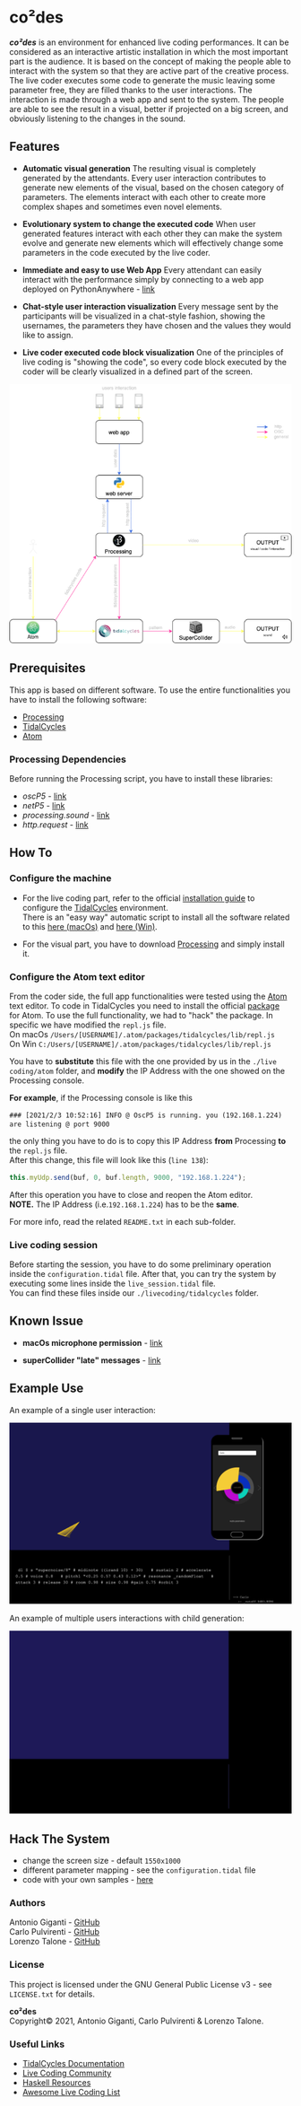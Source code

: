 # **co²des**

**_co²des_** is an environment for enhanced live coding performances.
It can be considered as an interactive artistic installation in which the most important part is the audience.
It is based on the concept of making the people able to interact with the system so that they are active part of the creative process.
The live coder executes some code to generate the music leaving some parameter free, they are filled thanks to the user interactions.
The interaction is made through a web app and sent to the system.
The people are able to see the result in a visual, better if projected on a big screen, and obviously listening to the changes in the sound.

## **Features**
+ **Automatic visual generation**
  The resulting visual is completely generated by the attendants. Every user interaction contributes to generate new elements of the visual, based on the chosen category of parameters. The elements interact with each other to create more complex shapes and sometimes even novel elements.

+ **Evolutionary system to change the executed code**
  When user generated features interact with each other they can make the system evolve and generate new elements which will effectively change some parameters in the code executed by the live coder.

+ **Immediate and easy to use Web App**
  Every attendant can easily interact with the performance simply by connecting to a web app deployed on PythonAnywhere - [link](https://wemakethings.pythonanywhere.com/)

+ **Chat-style user interaction visualization**
  Every message sent by the participants will be visualized in a chat-style fashion, showing the usernames, the parameters they have chosen and the values they would like to assign.

+ **Live coder executed code block visualization**
  One of the principles of live coding is "showing the code", so every code block executed by the coder will be clearly visualized in a defined part of the screen.

<p align="center"><img src="./presentation/flowchart.png"></p>

## **Prerequisites**
This app is based on different software. To use the entire functionalities you have to install the following software:
+ [Processing](https://processing.org/)
+ [TidalCycles](https://tidalcycles.org/Welcome)
+ [Atom](https://atom.io/)

### Processing Dependencies
Before running the Processing script, you have to install these libraries:
+ _oscP5_ - [link](http://www.sojamo.de/libraries/oscP5/)
+ _netP5_ - [link](http://www.sojamo.de/libraries/oscp5/reference/netP5/package-summary.html)
+ _processing.sound_ - [link](https://processing.org/reference/libraries/sound/)
+ _http.request_ - [link](https://github.com/runemadsen/HTTP-Requests-for-Processing)


## **How To**
### Configure the machine
+ For the live coding part, refer to the official [installation guide](https://tidalcycles.org/Installation) to configure the [TidalCycles](https://tidalcycles.org/Welcome) environment. \
There is an "easy way" automatic script to install all the software related to this [here (macOs)](https://tidalcycles.org/MacOS_automated_installation) and [here (Win)](https://tidalcycles.org/Windows_choco_install).

+ For the visual part, you have to download [Processing](https://processing.org/download/) and simply install it.

### Configure the Atom text editor
From the coder side, the full app functionalities were tested using the [Atom](https://atom.io/) text editor.
To code in TidalCycles you need to install the official [package](https://atom.io/packages/tidalcycles) for Atom.
To use the full functionality, we had to "hack" the package.
In specific we have modified the `repl.js` file. \
On macOs `/Users/[USERNAME]/.atom/packages/tidalcycles/lib/repl.js` \
On Win `C:/Users/[USERNAME]/.atom/packages/tidalcycles/lib/repl.js`

You have to **substitute** this file with the one provided by us in the `./live coding/atom` folder, and **modify** the IP Address with the one showed on the Processing console.

**For example**, if the Processing console is like this
``` shell
### [2021/2/3 10:52:16] INFO @ OscP5 is running. you (192.168.1.224) are listening @ port 9000
```
the only thing you have to do is to copy this IP Address **from** Processing **to** the `repl.js` file. \
After this change, this file will look like this (`line 138`):
```javascript
this.myUdp.send(buf, 0, buf.length, 9000, "192.168.1.224");
```
After this operation you have to close and reopen the Atom editor. \
**NOTE.** The IP Address (i.e.`192.168.1.224`) has to be the **same**.

For more info, read the related `README.txt` in each sub-folder.

### Live coding session
Before starting the session, you have to do some preliminary operation inside the `configuration.tidal` file. After that, you can try the system by executing some lines inside the `live_session.tidal` file. \
You can find these files inside our `./livecoding/tidalcycles` folder.


## Known Issue
+ **macOs microphone permission** - [link](https://github.com/processing/processing-sound/issues/51#issuecomment-622929461)

+ **superCollider "late" messages** - [link](https://github.com/musikinformatik/SuperDirt/blob/develop/superdirt_startup.scd)


## Example Use
An example of a single user interaction:
<p align="center"><img src="./presentation/gif1co2des.gif"></p>

An example of multiple users interactions with child generation:
<p align="center"><img src="./presentation/gif2co2des.gif"></p>

## Hack The System
+ change the screen size - default `1550x1000`
+ different parameter mapping - see the `configuration.tidal` file
+ code with your own samples - [here](https://tidalcycles.org/Custom_Samples)


### Authors
Antonio Giganti - [GitHub](https://github.com/antonelse) \
Carlo Pulvirenti - [GitHub](https://github.com/LoreTalone) \
Lorenzo Talone - [GitHub](https://github.com/carlopulv)

### License
This project is licensed under the GNU General Public License v3 - see `LICENSE.txt` for details.

**co²des** \
Copyright© 2021, Antonio Giganti, Carlo Pulvirenti & Lorenzo Talone.

### Useful Links

+ [TidalCycles Documentation](https://tidalcycles.org/Userbase)
+ [Live Coding Community](https://toplap.org/)
+ [Haskell Resources](https://tidalcycles.org/Haskell_resources)
+ [Awesome Live Coding List](https://github.com/toplap/awesome-livecoding/blob/master/README.md)
